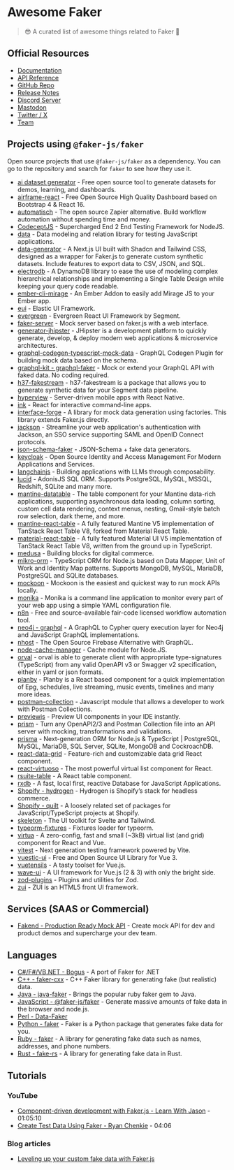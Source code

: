 # Awesome Faker

> 😎 A curated list of awesome things related to Faker 🐼

## Official Resources

- [Documentation](https://fakerjs.dev)
- [API Reference](https://fakerjs.dev/api)
- [GitHub Repo](https://github.com/faker-js/faker)
- [Release Notes](https://github.com/faker-js/faker/releases)
- [Discord Server](https://chat.fakerjs.dev)
- [Mastodon](https://fosstodon.org/@faker_js)
- [Twitter / X](https://twitter.com/faker_js)
- [Team](https://fakerjs.dev/about/team)

## Projects using `@faker-js/faker`

Open source projects that use `@faker-js/faker` as a dependency. You can go to the repository and search for `faker` to see how they use it.

- [ai dataset generator](https://github.com/metabase/dataset-generator) - Free open source tool to generate datasets for demos, learning, and dashboards.
- [airframe-react](https://github.com/0wczar/airframe-react) - Free Open Source High Quality Dashboard based on Bootstrap 4 & React 16.
- [automatisch](https://github.com/automatisch/automatisch) - The open source Zapier alternative. Build workflow automation without spending time and money.
- [CodeceptJS](https://github.com/codeceptjs/CodeceptJS) - Supercharged End 2 End Testing Framework for NodeJS.
- [data](https://github.com/mswjs/data) - Data modeling and relation library for testing JavaScript applications.
- [data-generator](https://github.com/BreisOne/data-generator) - A Next.js UI built with Shadcn and Tailwind CSS, designed as a wrapper for Faker.js to generate custom synthetic datasets. Include features to export data to CSV, JSON, and SQL.
- [electrodb](https://github.com/tywalch/electrodb) - A DynamoDB library to ease the use of modeling complex hierarchical relationships and implementing a Single Table Design while keeping your query code readable.
- [ember-cli-mirage](https://github.com/miragejs/ember-cli-mirage) - An Ember Addon to easily add Mirage JS to your Ember app.
- [eui](https://github.com/elastic/eui) - Elastic UI Framework.
- [evergreen](https://github.com/segmentio/evergreen) - Evergreen React UI Framework by Segment.
- [faker-server](https://github.com/Ray-D-Song/faker-server) - Mock server based on faker.js with a web interface.
- [generator-jhipster](https://github.com/jhipster/generator-jhipster) - JHipster is a development platform to quickly generate, develop, & deploy modern web applications & microservice architectures.
- [graphql-codegen-typescript-mock-data](https://github.com/ardeois/graphql-codegen-typescript-mock-data) - GraphQL Codegen Plugin for building mock data based on the schema.
- [graphql-kit - graphql-faker](https://github.com/graphql-kit/graphql-faker) - Mock or extend your GraphQL API with faked data. No coding required.
- [h37-fakestream](https://github.com/human-37/h37-fakestream) - h37-fakestream is a package that allows you to generate synthetic data for your Segment data pipeline.
- [hyperview](https://github.com/Instawork/hyperview) - Server-driven mobile apps with React Native.
- [ink](https://github.com/vadimdemedes/ink) - React for interactive command-line apps.
- [interface-forge](https://github.com/tool-belt/interface-forge) - A library for mock data generation using factories. This library extends Faker.js directly.
- [jackson](https://github.com/boxyhq/jackson) - Streamline your web application's authentication with Jackson, an SSO service supporting SAML and OpenID Connect protocols.
- [json-schema-faker](https://github.com/json-schema-faker/json-schema-faker) - JSON-Schema + fake data generators.
- [keycloak](https://github.com/keycloak/keycloak) - Open Source Identity and Access Management For Modern Applications and Services.
- [langchainjs](https://github.com/langchain-ai/langchainjs) - Building applications with LLMs through composability.
- [lucid](https://github.com/adonisjs/lucid) - AdonisJS SQL ORM. Supports PostgreSQL, MySQL, MSSQL, Redshift, SQLite and many more.
- [mantine-datatable](https://github.com/icflorescu/mantine-datatable) - The table component for your Mantine data-rich applications, supporting asynchronous data loading, column sorting, custom cell data rendering, context menus, nesting, Gmail-style batch row selection, dark theme, and more.
- [mantine-react-table](https://github.com/KevinVandy/mantine-react-table) - A fully featured Mantine V5 implementation of TanStack React Table V8, forked from Material React Table.
- [material-react-table](https://github.com/KevinVandy/material-react-table) - A fully featured Material UI V5 implementation of TanStack React Table V8, written from the ground up in TypeScript.
- [medusa](https://github.com/medusajs/medusa) - Building blocks for digital commerce.
- [mikro-orm](https://github.com/mikro-orm/mikro-orm) - TypeScript ORM for Node.js based on Data Mapper, Unit of Work and Identity Map patterns. Supports MongoDB, MySQL, MariaDB, PostgreSQL and SQLite databases.
- [mockoon](https://github.com/mockoon/mockoon) - Mockoon is the easiest and quickest way to run mock APIs locally.
- [monika](https://github.com/hyperjumptech/monika) - Monika is a command line application to monitor every part of your web app using a simple YAML configuration file.
- [n8n](https://github.com/n8n-io/n8n) - Free and source-available fair-code licensed workflow automation tool.
- [neo4j - graphql](https://github.com/neo4j/graphql) - A GraphQL to Cypher query execution layer for Neo4j and JavaScript GraphQL implementations.
- [nhost](https://github.com/nhost/nhost) - The Open Source Firebase Alternative with GraphQL.
- [node-cache-manager](https://github.com/node-cache-manager/node-cache-manager) - Cache module for Node.JS.
- [orval](https://github.com/anymaniax/orval) - orval is able to generate client with appropriate type-signatures (TypeScript) from any valid OpenAPI v3 or Swagger v2 specification, either in yaml or json formats.
- [planby](https://github.com/karolkozer/planby) - Planby is a React based component for a quick implementation of Epg, schedules, live streaming, music events, timelines and many more ideas.
- [postman-collection](https://github.com/postmanlabs/postman-collection) - Javascript module that allows a developer to work with Postman Collections.
- [previewjs](https://github.com/fwouts/previewjs) - Preview UI components in your IDE instantly.
- [prism](https://github.com/stoplightio/prism) - Turn any OpenAPI2/3 and Postman Collection file into an API server with mocking, transformations and validations.
- [prisma](https://github.com/prisma/prisma) - Next-generation ORM for Node.js & TypeScript | PostgreSQL, MySQL, MariaDB, SQL Server, SQLite, MongoDB and CockroachDB.
- [react-data-grid](https://github.com/adazzle/react-data-grid) - Feature-rich and customizable data grid React component.
- [react-virtuoso](https://github.com/petyosi/react-virtuoso) - The most powerful virtual list component for React.
- [rsuite-table](https://github.com/rsuite/rsuite-table) - A React table component.
- [rxdb](https://github.com/pubkey/rxdb) - A fast, local first, reactive Database for JavaScript Applications.
- [Shopify - hydrogen](https://github.com/Shopify/hydrogen) - Hydrogen is Shopify’s stack for headless commerce.
- [Shopify - quilt](https://github.com/Shopify/quilt) - A loosely related set of packages for JavaScript/TypeScript projects at Shopify.
- [skeleton](https://github.com/skeletonlabs/skeleton) - The UI toolkit for Svelte and Tailwind.
- [typeorm-fixtures](https://github.com/RobinCK/typeorm-fixtures) - Fixtures loader for typeorm.
- [virtua](https://github.com/inokawa/virtua) - A zero-config, fast and small (~3kB) virtual list (and grid) component for React and Vue.
- [vitest](https://github.com/vitest-dev/vitest) - Next generation testing framework powered by Vite.
- [vuestic-ui](https://github.com/epicmaxco/vuestic-ui) - Free and Open Source UI Library for Vue 3.
- [vuetensils](https://github.com/AustinGil/vuetensils) - A tasty toolset for Vue.js.
- [wave-ui](https://github.com/antoniandre/wave-ui) - A UI framework for Vue.js (2 & 3) with only the bright side.
- [zod-plugins](https://github.com/anatine/zod-plugins) - Plugins and utilities for Zod.
- [zui](https://github.com/easysoft/zui) - ZUI is an HTML5 front UI framework.

## Services (SAAS or Commercial)

- [Fakend - Production Ready Mock API](https://fakend.fyi) - Create mock API for dev and product demos and supercharge your dev team.

## Languages

- [C#/F#/VB.NET - Bogus](https://github.com/bchavez/Bogus) - A port of Faker for .NET
- [C++ - faker-cxx](https://github.com/cieslarmichal/faker-cxx) - C++ Faker library for generating fake (but realistic) data.
- [Java - java-faker](https://github.com/DiUS/java-faker) - Brings the popular ruby faker gem to Java.
- [JavaScript - @faker-js/faker](https://github.com/faker-js/faker) - Generate massive amounts of fake data in the browser and node.js.
- [Perl - Data-Faker](https://metacpan.org/dist/Data-Faker)
- [Python - faker](https://github.com/joke2k/faker) - Faker is a Python package that generates fake data for you.
- [Ruby - faker](https://github.com/faker-ruby/faker) - A library for generating fake data such as names, addresses, and phone numbers.
- [Rust - fake-rs](https://github.com/cksac/fake-rs) - A library for generating fake data in Rust.

## Tutorials

### YouTube

- [Component-driven development with Faker.js - Learn With Jason](https://www.youtube.com/watch?v=tIwG-bAkU5E&ab_channel=LearnWithJason) - 01:05:10
- [Create Test Data Using Faker - Ryan Chenkie](https://www.youtube.com/watch?v=oPKS0FmCHA4&ab_channel=RyanChenkie) - 04:06

### Blog articles

- [Leveling up your custom fake data with Faker.js](https://dev.to/matthewmayer/leveling-up-your-custom-fake-data-with-fakerjs-3f7m)
